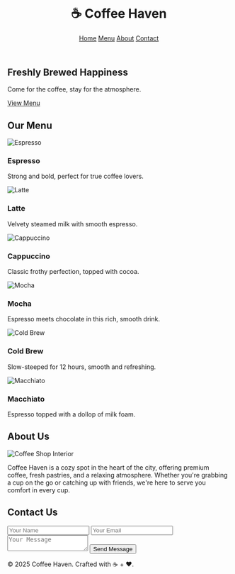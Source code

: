 <!DOCTYPE html>
<html lang="en">
<head>
  <meta charset="UTF-8" />
  <meta name="viewport" content="width=device-width, initial-scale=1.0"/>
  <title>Coffee Haven</title>
  <link rel="stylesheet" href="style.css" />
</head>
<body>
  <header>
    <div class="container">
      <h1 class="logo">☕ Coffee Haven</h1>
      <nav>
        <a href="#home">Home</a>
        <a href="#menu">Menu</a>
        <a href="#about">About</a>
        <a href="#contact">Contact</a>
      </nav>
    </div>
  </header>

  <section id="home" class="hero">
    <div class="container">
      <h2>Freshly Brewed Happiness</h2>
      <p>Come for the coffee, stay for the atmosphere.</p>
      <a href="#menu" class="btn">View Menu</a>
    </div>
  </section>

  <section id="menu" class="menu container">
    <h2>Our Menu</h2>
    <div class="grid">
      <div class="card">
        <img src="images/Expresso.jpeg" alt="Espresso">
        <h3>Espresso</h3>
        <p>Strong and bold, perfect for true coffee lovers.</p>
      </div>
      <div class="card">
        <img src="images/latte.jpg" alt="Latte">
        <h3>Latte</h3>
        <p>Velvety steamed milk with smooth espresso.</p>
      </div>
      <div class="card">
        <img src="images/Cappuccino.jpg" alt="Cappuccino">
        <h3>Cappuccino</h3>
        <p>Classic frothy perfection, topped with cocoa.</p>
      </div>
      <div class="card">
        <img src="images/Mocha.jpg" alt="Mocha">
        <h3>Mocha</h3>
        <p>Espresso meets chocolate in this rich, smooth drink.</p>
      </div>
      <div class="card">
        <img src="images/coldbrew.jpeg" alt="Cold Brew">
        <h3>Cold Brew</h3>
        <p>Slow-steeped for 12 hours, smooth and refreshing.</p>
      </div>
      <div class="card">
        <img src="images/Macchiato.png" alt="Macchiato">
        <h3>Macchiato</h3>
        <p>Espresso topped with a dollop of milk foam.</p>
      </div>
    </div>
  </section>
  

  <section id="about" class="about container">
    <h2>About Us</h2>
    <div class="about-content">
      <img src="images/Coffeeshopinterior.jpg" alt="Coffee Shop Interior">
      <div class="about-text">
        <p>
          Coffee Haven is a cozy spot in the heart of the city, offering premium coffee, fresh pastries, and a relaxing atmosphere.
          Whether you're grabbing a cup on the go or catching up with friends, we're here to serve you comfort in every cup.
        </p>
      </div>
    </div>
  </section>
  

  <section id="contact" class="contact container">
    <h2>Contact Us</h2>
    <form>
      <input type="text" placeholder="Your Name" required />
      <input type="email" placeholder="Your Email" required />
      <textarea placeholder="Your Message" required></textarea>
      <button type="submit">Send Message</button>
    </form>
  </section>

  <footer>
    <p>&copy; 2025 Coffee Haven. Crafted with ☕ + ❤️.</p>
  </footer>
</body>
</html>
